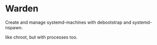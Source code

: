 # Warden
Create and manage systemd-machines with debootstrap and systemd-nspawn.

like chroot, but with processes too.
